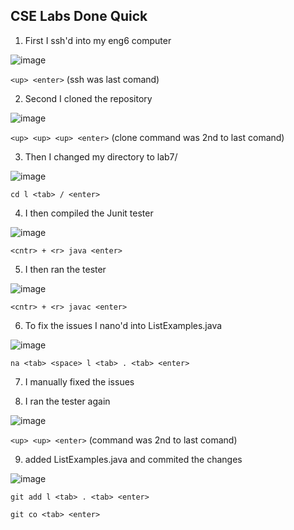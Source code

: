 ## CSE Labs Done Quick
1. First I ssh'd into my eng6 computer

![image](https://user-images.githubusercontent.com/122496316/221768151-482278ad-db2a-4e35-9987-78a7b6b57e07.png)

`<up> <enter>` (ssh was last comand)

2. Second I cloned the repository

![image](https://user-images.githubusercontent.com/122496316/221768183-51e6222d-a3c3-4ac6-a10d-c0d02fb46254.png)

`<up> <up> <up> <enter>` (clone command was 2nd to last comand)

3. Then I changed my directory to lab7/

![image](https://user-images.githubusercontent.com/122496316/221767833-de34d331-c3ad-40fe-a687-66c7dd12d74b.png)

`cd l <tab> / <enter>`
  
4. I then compiled the Junit tester

![image](https://user-images.githubusercontent.com/122496316/221768997-8cab0520-a811-47e8-9d25-601957a4d6b9.png)

`<cntr> + <r> java <enter>`

5. I then ran the tester

![image](https://user-images.githubusercontent.com/122496316/224891330-efe8cf4b-3928-4bce-936f-b8ae2b51dd32.png)

`<cntr> + <r> javac <enter>`

6. To fix the issues I nano'd into ListExamples.java

![image](https://user-images.githubusercontent.com/122496316/221769354-60c5f377-7a97-46be-b968-9367887883af.png)

`na <tab> <space> l <tab> . <tab> <enter>`

7. I manually fixed the issues

8. I ran the tester again

![image](https://user-images.githubusercontent.com/122496316/221767768-77d7a990-9daa-4636-9766-e48306c0eb18.png)

`<up> <up> <enter>` (command was 2nd to last comand)

9. added ListExamples.java and commited the changes

![image](https://user-images.githubusercontent.com/122496316/221767743-01e20aff-2155-42c1-b944-7afeb970ee42.png)

`git add l <tab> . <tab> <enter>`

`git co <tab> <enter>`
